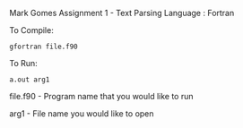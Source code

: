 Mark Gomes
Assignment 1 - Text Parsing
Language : Fortran

To Compile:

    gfortran file.f90

To Run:

    a.out arg1

file.f90 - Program name that you would like to run

arg1 - File name you would like to open
